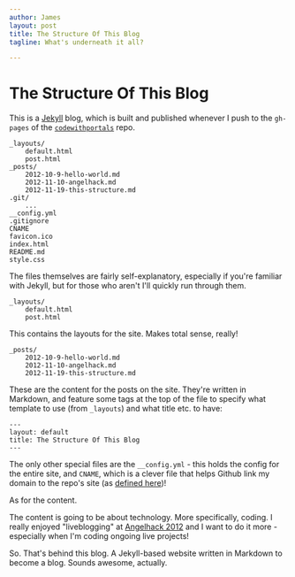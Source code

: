 ```yaml
---
author: James
layout: post
title: The Structure Of This Blog
tagline: What's underneath it all?

---
```


# The Structure Of This Blog

This is a [Jekyll](https://github.com/mojombo/jekyll) blog, which is built and published whenever I push to the `gh-pages` of the [`codewithportals`](https://github.com/jdrydn/codewithportals) repo.

	_layouts/
		default.html
		post.html
	_posts/
		2012-10-9-hello-world.md
		2012-11-10-angelhack.md
		2012-11-19-this-structure.md
	.git/
		...
	__config.yml
	.gitignore
	CNAME
	favicon.ico
	index.html
	README.md
	style.css

The files themselves are fairly self-explanatory, especially if you're familiar with Jekyll, but for those who aren't I'll quickly run through them.

	_layouts/
		default.html
		post.html

This contains the layouts for the site. Makes total sense, really!

	_posts/
		2012-10-9-hello-world.md
		2012-11-10-angelhack.md
		2012-11-19-this-structure.md

These are the content for the posts on the site. They're written in Markdown, and feature some tags at the top of the file to specify what template to use (from `_layouts`) and what title etc. to have:

	---
	layout: default
	title: The Structure Of This Blog
	---

The only other special files are the `__config.yml` - this holds the config for the entire site, and `CNAME`, which is a clever file that helps Github link my domain to the repo's site (as [defined here](https://help.github.com/articles/user-organization-and-project-pages))!

As for the content.

The content is going to be about technology. More specifically, coding. I really enjoyed "liveblogging" at [Angelhack 2012](/2012-11-10-angelhack) and I want to do it more - especially when I'm coding ongoing live projects!

So. That's behind this blog. A Jekyll-based website written in Markdown to become a blog. Sounds awesome, actually.